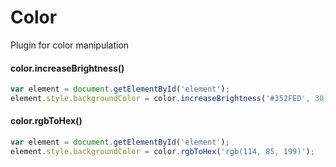 # Color

Plugin for color manipulation

#### color.increaseBrightness()
```js
var element = document.getElementById('element');
element.style.backgroundColor = color.increaseBrightness('#352FED', 30);
```

#### color.rgbToHex()
```js
var element = document.getElementById('element');
element.style.backgroundColor = color.rgbToHex('rgb(114, 85, 199)');
```
